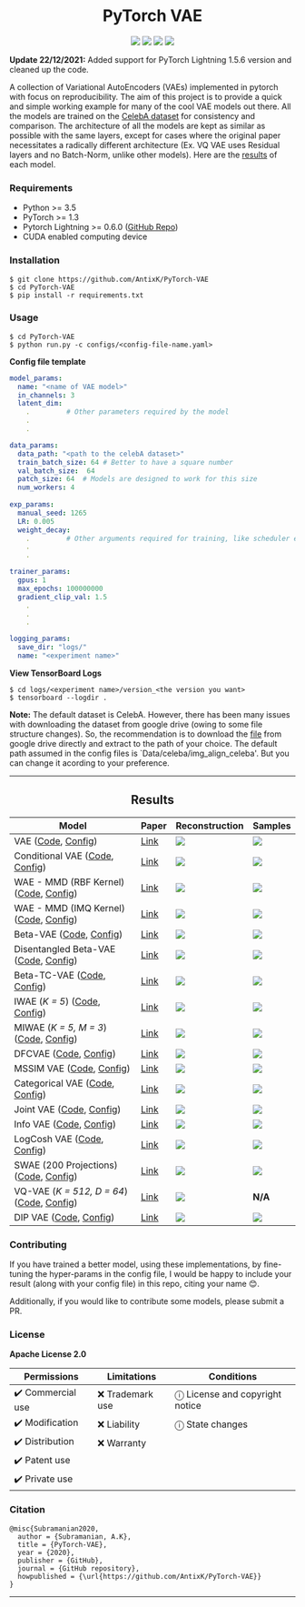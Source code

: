 <h1 align="center">
  <b>PyTorch VAE</b><br>
</h1>

<p align="center">
      <a href="https://www.python.org/">
        <img src="https://img.shields.io/badge/Python-3.5-ff69b4.svg" /></a>
       <a href= "https://pytorch.org/">
        <img src="https://img.shields.io/badge/PyTorch-1.3-2BAF2B.svg" /></a>
       <a href= "https://github.com/AntixK/PyTorch-VAE/blob/master/LICENSE.md">
        <img src="https://img.shields.io/badge/license-Apache2.0-blue.svg" /></a>
         <a href= "https://twitter.com/intent/tweet?text=PyTorch-VAE:%20Collection%20of%20VAE%20models%20in%20PyTorch.&url=https://github.com/AntixK/PyTorch-VAE">
        <img src="https://img.shields.io/twitter/url/https/shields.io.svg?style=social" /></a>

</p>

**Update 22/12/2021:** Added support for PyTorch Lightning 1.5.6 version and cleaned up the code.

A collection of Variational AutoEncoders (VAEs) implemented in pytorch with focus on reproducibility. The aim of this project is to provide
a quick and simple working example for many of the cool VAE models out there. All the models are trained on the [CelebA dataset](http://mmlab.ie.cuhk.edu.hk/projects/CelebA.html)
for consistency and comparison. The architecture of all the models are kept as similar as possible with the same layers, except for cases where the original paper necessitates 
a radically different architecture (Ex. VQ VAE uses Residual layers and no Batch-Norm, unlike other models).
Here are the [results](https://github.com/AntixK/PyTorch-VAE/blob/master/README.md#--results) of each model.

### Requirements
- Python >= 3.5
- PyTorch >= 1.3
- Pytorch Lightning >= 0.6.0 ([GitHub Repo](https://github.com/PyTorchLightning/pytorch-lightning/tree/deb1581e26b7547baf876b7a94361e60bb200d32))
- CUDA enabled computing device

### Installation
```
$ git clone https://github.com/AntixK/PyTorch-VAE
$ cd PyTorch-VAE
$ pip install -r requirements.txt
```

### Usage
```
$ cd PyTorch-VAE
$ python run.py -c configs/<config-file-name.yaml>
```
**Config file template**

```yaml
model_params:
  name: "<name of VAE model>"
  in_channels: 3
  latent_dim: 
    .         # Other parameters required by the model
    .
    .

data_params:
  data_path: "<path to the celebA dataset>"
  train_batch_size: 64 # Better to have a square number
  val_batch_size:  64
  patch_size: 64  # Models are designed to work for this size
  num_workers: 4
  
exp_params:
  manual_seed: 1265
  LR: 0.005
  weight_decay:
    .         # Other arguments required for training, like scheduler etc.
    .
    .

trainer_params:
  gpus: 1         
  max_epochs: 100000000
  gradient_clip_val: 1.5
    .
    .
    .

logging_params:
  save_dir: "logs/"
  name: "<experiment name>"
```

**View TensorBoard Logs**
```
$ cd logs/<experiment name>/version_<the version you want>
$ tensorboard --logdir .
```

**Note:** The default dataset is CelebA. However, there has been many issues with downloading the dataset from google drive (owing to some file structure changes). So, the recommendation is to download the [file](https://drive.google.com/file/d/1m8-EBPgi5MRubrm6iQjafK2QMHDBMSfJ/view?usp=sharing) from google drive directly and extract to the path of your choice. The default path assumed in the config files is `Data/celeba/img_align_celeba'. But you can change it acording to your preference.


----
<h2 align="center">
  <b>Results</b><br>
</h2>


| Model                                                                  | Paper                                            |Reconstruction | Samples |
|------------------------------------------------------------------------|--------------------------------------------------|---------------|---------|
| VAE ([Code][vae_code], [Config][vae_config])                           |[Link](https://arxiv.org/abs/1312.6114)           |    ![][2]     | ![][1]  |
| Conditional VAE ([Code][cvae_code], [Config][cvae_config])             |[Link](https://openreview.net/forum?id=rJWXGDWd-H)|    ![][16]    | ![][15] |
| WAE - MMD (RBF Kernel) ([Code][wae_code], [Config][wae_rbf_config])    |[Link](https://arxiv.org/abs/1711.01558)          |    ![][4]     | ![][3]  |
| WAE - MMD (IMQ Kernel) ([Code][wae_code], [Config][wae_imq_config])    |[Link](https://arxiv.org/abs/1711.01558)          |    ![][6]     | ![][5]  |
| Beta-VAE ([Code][bvae_code], [Config][bbvae_config])                   |[Link](https://openreview.net/forum?id=Sy2fzU9gl) |    ![][8]     | ![][7]  |
| Disentangled Beta-VAE ([Code][bvae_code], [Config][bhvae_config])      |[Link](https://arxiv.org/abs/1804.03599)          |    ![][22]    | ![][21] |
| Beta-TC-VAE ([Code][btcvae_code], [Config][btcvae_config])             |[Link](https://arxiv.org/abs/1802.04942)          |    ![][34]    | ![][33] |
| IWAE (*K = 5*) ([Code][iwae_code], [Config][iwae_config])              |[Link](https://arxiv.org/abs/1509.00519)          |    ![][10]    | ![][9]  |
| MIWAE (*K = 5, M = 3*) ([Code][miwae_code], [Config][miwae_config])    |[Link](https://arxiv.org/abs/1802.04537)          |    ![][30]    | ![][29] |
| DFCVAE   ([Code][dfcvae_code], [Config][dfcvae_config])                |[Link](https://arxiv.org/abs/1610.00291)          |    ![][12]    | ![][11] |
| MSSIM VAE    ([Code][mssimvae_code], [Config][mssimvae_config])        |[Link](https://arxiv.org/abs/1511.06409)          |    ![][14]    | ![][13] |
| Categorical VAE   ([Code][catvae_code], [Config][catvae_config])       |[Link](https://arxiv.org/abs/1611.01144)          |    ![][18]    | ![][17] |
| Joint VAE ([Code][jointvae_code], [Config][jointvae_config])           |[Link](https://arxiv.org/abs/1804.00104)          |    ![][20]    | ![][19] |
| Info VAE   ([Code][infovae_code], [Config][infovae_config])            |[Link](https://arxiv.org/abs/1706.02262)          |    ![][24]    | ![][23] |
| LogCosh VAE   ([Code][logcoshvae_code], [Config][logcoshvae_config])   |[Link](https://openreview.net/forum?id=rkglvsC9Ym)|    ![][26]    | ![][25] |
| SWAE (200 Projections) ([Code][swae_code], [Config][swae_config])      |[Link](https://arxiv.org/abs/1804.01947)          |    ![][28]    | ![][27] |
| VQ-VAE (*K = 512, D = 64*) ([Code][vqvae_code], [Config][vqvae_config])|[Link](https://arxiv.org/abs/1711.00937)          |    ![][31]    | **N/A** |
| DIP VAE ([Code][dipvae_code], [Config][dipvae_config])                 |[Link](https://arxiv.org/abs/1711.00848)          |    ![][36]    | ![][35] |


<!-- | Gamma VAE             |[Link](https://arxiv.org/abs/1610.05683)          |    ![][16]    | ![][15] |-->

<!--
### TODO
- [x] VanillaVAE
- [x] Beta VAE
- [x] DFC VAE
- [x] MSSIM VAE
- [x] IWAE
- [x] MIWAE
- [x] WAE-MMD
- [x] Conditional VAE- [ ] PixelVAE
- [x] Categorical VAE (Gumbel-Softmax VAE)
- [x] Joint VAE
- [x] Disentangled beta-VAE
- [x] InfoVAE
- [x] LogCosh VAE
- [x] SWAE
- [x] VQVAE
- [x] Beta TC-VAE
- [x] DIP VAE
- [ ] Ladder VAE (Doesn't work well)
- [ ] Gamma VAE (Doesn't work well) 
- [ ] Vamp VAE (Doesn't work well)
-->

### Contributing
If you have trained a better model, using these implementations, by fine-tuning the hyper-params in the config file,
I would be happy to include your result (along with your config file) in this repo, citing your name 😊.

Additionally, if you would like to contribute some models, please submit a PR.

### License
**Apache License 2.0**

| Permissions      | Limitations       | Conditions                       |
|------------------|-------------------|----------------------------------|
| ✔️ Commercial use |  ❌  Trademark use |  ⓘ License and copyright notice | 
| ✔️ Modification   |  ❌  Liability     |  ⓘ State changes                |
| ✔️ Distribution   |  ❌  Warranty      |                                  |
| ✔️ Patent use     |                   |                                  |
| ✔️ Private use    |                   |                                  |


### Citation
```
@misc{Subramanian2020,
  author = {Subramanian, A.K},
  title = {PyTorch-VAE},
  year = {2020},
  publisher = {GitHub},
  journal = {GitHub repository},
  howpublished = {\url{https://github.com/AntixK/PyTorch-VAE}}
}
```
-----------

[vae_code]: https://github.com/AntixK/PyTorch-VAE/blob/master/models/vanilla_vae.py
[cvae_code]: https://github.com/AntixK/PyTorch-VAE/blob/master/models/cvae.py
[bvae_code]: https://github.com/AntixK/PyTorch-VAE/blob/master/models/beta_vae.py
[btcvae_code]: https://github.com/AntixK/PyTorch-VAE/blob/master/models/betatc_vae.py
[wae_code]: https://github.com/AntixK/PyTorch-VAE/blob/master/models/wae_mmd.py
[iwae_code]: https://github.com/AntixK/PyTorch-VAE/blob/master/models/iwae.py
[miwae_code]: https://github.com/AntixK/PyTorch-VAE/blob/master/models/miwae.py
[swae_code]: https://github.com/AntixK/PyTorch-VAE/blob/master/models/swae.py
[jointvae_code]: https://github.com/AntixK/PyTorch-VAE/blob/master/models/joint_vae.py
[dfcvae_code]: https://github.com/AntixK/PyTorch-VAE/blob/master/models/dfcvae.py
[mssimvae_code]: https://github.com/AntixK/PyTorch-VAE/blob/master/models/mssim_vae.py
[logcoshvae_code]: https://github.com/AntixK/PyTorch-VAE/blob/master/models/logcosh_vae.py
[catvae_code]: https://github.com/AntixK/PyTorch-VAE/blob/master/models/cat_vae.py
[infovae_code]: https://github.com/AntixK/PyTorch-VAE/blob/master/models/info_vae.py
[vqvae_code]: https://github.com/AntixK/PyTorch-VAE/blob/master/models/vq_vae.py
[dipvae_code]: https://github.com/AntixK/PyTorch-VAE/blob/master/models/dip_vae.py

[vae_config]: https://github.com/AntixK/PyTorch-VAE/blob/master/configs/vae.yaml
[cvae_config]: https://github.com/AntixK/PyTorch-VAE/blob/master/configs/cvae.yaml
[bbvae_config]: https://github.com/AntixK/PyTorch-VAE/blob/master/configs/bbvae.yaml
[bhvae_config]: https://github.com/AntixK/PyTorch-VAE/blob/master/configs/bhvae.yaml
[btcvae_config]: https://github.com/AntixK/PyTorch-VAE/blob/master/configs/betatc_vae.yaml
[wae_rbf_config]: https://github.com/AntixK/PyTorch-VAE/blob/master/configs/wae_mmd_rbf.yaml
[wae_imq_config]: https://github.com/AntixK/PyTorch-VAE/blob/master/configs/wae_mmd_imq.yaml
[iwae_config]: https://github.com/AntixK/PyTorch-VAE/blob/master/configs/iwae.yaml
[miwae_config]: https://github.com/AntixK/PyTorch-VAE/blob/master/configs/miwae.yaml
[swae_config]: https://github.com/AntixK/PyTorch-VAE/blob/master/configs/swae.yaml
[jointvae_config]: https://github.com/AntixK/PyTorch-VAE/blob/master/configs/joint_vae.yaml
[dfcvae_config]: https://github.com/AntixK/PyTorch-VAE/blob/master/configs/dfc_vae.yaml
[mssimvae_config]: https://github.com/AntixK/PyTorch-VAE/blob/master/configs/mssim_vae.yaml
[logcoshvae_config]: https://github.com/AntixK/PyTorch-VAE/blob/master/configs/logcosh_vae.yaml
[catvae_config]: https://github.com/AntixK/PyTorch-VAE/blob/master/configs/cat_vae.yaml
[infovae_config]: https://github.com/AntixK/PyTorch-VAE/blob/master/configs/infovae.yaml
[vqvae_config]: https://github.com/AntixK/PyTorch-VAE/blob/master/configs/vq_vae.yaml
[dipvae_config]: https://github.com/AntixK/PyTorch-VAE/blob/master/configs/dip_vae.yaml

[1]: https://github.com/AntixK/PyTorch-VAE/blob/master/assets/Vanilla%20VAE_25.png
[2]: https://github.com/AntixK/PyTorch-VAE/blob/master/assets/recons_Vanilla%20VAE_25.png
[3]: https://github.com/AntixK/PyTorch-VAE/blob/master/assets/WAE_RBF_18.png
[4]: https://github.com/AntixK/PyTorch-VAE/blob/master/assets/recons_WAE_RBF_19.png
[5]: https://github.com/AntixK/PyTorch-VAE/blob/master/assets/WAE_IMQ_15.png
[6]: https://github.com/AntixK/PyTorch-VAE/blob/master/assets/recons_WAE_IMQ_15.png
[7]: https://github.com/AntixK/PyTorch-VAE/blob/master/assets/BetaVAE_H_20.png
[8]: https://github.com/AntixK/PyTorch-VAE/blob/master/assets/recons_BetaVAE_H_20.png
[9]: https://github.com/AntixK/PyTorch-VAE/blob/master/assets/IWAE_19.png
[10]: https://github.com/AntixK/PyTorch-VAE/blob/master/assets/recons_IWAE_19.png
[11]: https://github.com/AntixK/PyTorch-VAE/blob/master/assets/DFCVAE_49.png
[12]: https://github.com/AntixK/PyTorch-VAE/blob/master/assets/recons_DFCVAE_49.png
[13]: https://github.com/AntixK/PyTorch-VAE/blob/master/assets/MSSIMVAE_29.png
[14]: https://github.com/AntixK/PyTorch-VAE/blob/master/assets/recons_MSSIMVAE_29.png
[15]: https://github.com/AntixK/PyTorch-VAE/blob/master/assets/ConditionalVAE_20.png
[16]: https://github.com/AntixK/PyTorch-VAE/blob/master/assets/recons_ConditionalVAE_20.png
[17]: https://github.com/AntixK/PyTorch-VAE/blob/master/assets/CategoricalVAE_49.png
[18]: https://github.com/AntixK/PyTorch-VAE/blob/master/assets/recons_CategoricalVAE_49.png
[19]: https://github.com/AntixK/PyTorch-VAE/blob/master/assets/JointVAE_49.png
[20]: https://github.com/AntixK/PyTorch-VAE/blob/master/assets/recons_JointVAE_49.png
[21]: https://github.com/AntixK/PyTorch-VAE/blob/master/assets/BetaVAE_B_35.png
[22]: https://github.com/AntixK/PyTorch-VAE/blob/master/assets/recons_BetaVAE_B_35.png
[23]: https://github.com/AntixK/PyTorch-VAE/blob/master/assets/InfoVAE_31.png
[24]: https://github.com/AntixK/PyTorch-VAE/blob/master/assets/recons_InfoVAE_31.png
[25]: https://github.com/AntixK/PyTorch-VAE/blob/master/assets/LogCoshVAE_49.png
[26]: https://github.com/AntixK/PyTorch-VAE/blob/master/assets/recons_LogCoshVAE_49.png
[27]: https://github.com/AntixK/PyTorch-VAE/blob/master/assets/SWAE_49.png
[28]: https://github.com/AntixK/PyTorch-VAE/blob/master/assets/recons_SWAE_49.png
[29]: https://github.com/AntixK/PyTorch-VAE/blob/master/assets/MIWAE_29.png
[30]: https://github.com/AntixK/PyTorch-VAE/blob/master/assets/recons_MIWAE_29.png
[31]: https://github.com/AntixK/PyTorch-VAE/blob/master/assets/recons_VQVAE_29.png
[33]: https://github.com/AntixK/PyTorch-VAE/blob/master/assets/BetaTCVAE_49.png
[34]: https://github.com/AntixK/PyTorch-VAE/blob/master/assets/recons_BetaTCVAE_49.png
[35]: https://github.com/AntixK/PyTorch-VAE/blob/master/assets/DIPVAE_83.png
[36]: https://github.com/AntixK/PyTorch-VAE/blob/master/assets/recons_DIPVAE_83.png

[python-image]: https://img.shields.io/badge/Python-3.5-ff69b4.svg
[python-url]: https://www.python.org/

[pytorch-image]: https://img.shields.io/badge/PyTorch-1.3-2BAF2B.svg
[pytorch-url]: https://pytorch.org/

[twitter-image]:https://img.shields.io/twitter/url/https/shields.io.svg?style=social
[twitter-url]:https://twitter.com/intent/tweet?text=Neural%20Blocks-Easy%20to%20use%20neural%20net%20blocks%20for%20fast%20prototyping.&url=https://github.com/AntixK/NeuralBlocks


[license-image]:https://img.shields.io/badge/license-Apache2.0-blue.svg
[license-url]:https://github.com/AntixK/PyTorch-VAE/blob/master/LICENSE.md
